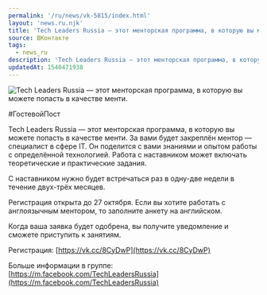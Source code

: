 ```yaml
---
permalink: '/ru/news/vk-5815/index.html'
layout: 'news.ru.njk'
title: 'Tech Leaders Russia — этот менторская программа, в которую вы можете попасть в качестве менти.'
source: ВКонтакте
tags:
  - news_ru
description: 'Tech Leaders Russia — этот менторская программа, в которую вы можете попасть в качестве менти.'
updatedAt: 1540471938
---
```

![Tech Leaders Russia — этот менторская программа, в которую вы можете попасть в качестве менти.](https://sun9-66.userapi.com/impf/c851328/v851328415/313eb/nxyxRdDv05Y.jpg?size=960x720&quality=96&proxy=1&sign=f013ae0b144eaf2469dc3f12ad06bab4&c_uniq_tag=lzq7q3woIUCQ1u23ZN65fJkZDnkR5u0yKRaFt1ZD5ek&type=album)

#ГостевойПост

Tech Leaders Russia — этот менторская программа, в которую вы можете попасть в качестве менти. За вами будет закреплён ментор — специалист в сфере IT. Он поделится с вами знаниями и опытом работы с определённой технологией. Работа с наставником может включать теоретические и практические задания.

С наставником нужно будет встречаться раз в одну-две недели в течение двух-трёх месяцев.

Регистрация открыта до 27 октября. Если вы хотите работать с англоязычным ментором, то заполните анкету на английском.

Когда ваша заявка будет одобрена, вы получите уведомление и сможете приступить к занятиям.

Регистрация: [https://vk.cc/8CyDwP](https://vk.cc/8CyDwP)

Больше информации в группе: [https://m.facebook.com/TechLeadersRussia](https://m.facebook.com/TechLeadersRussia)
